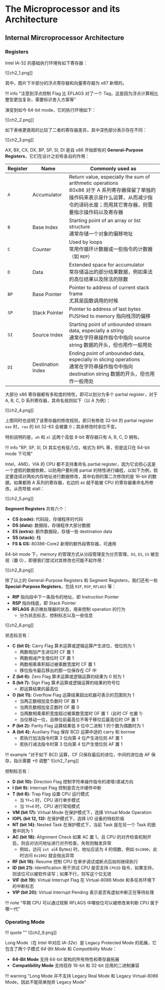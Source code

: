 
# The Microprocessor and its Architecture

## Internal Mircroprocessor Architecture

### Registers

Intel IA-32 的基础执行环境有如下寄存器：

![[ch2_1.png]]

其中，图片下半部分的浮点寄存器和向量寄存器为 x87 新增的。

!!! info "注意到浮点控制 Flag 比 EFLAGS 对了一个 Tag，这是因为浮点计算相比整型更加复杂，需要标识舍入方案等"

演变到如今 64-bit mode，它的执行环境如下：

![[ch2_2.png]]

如下表格更直观的比较了二者的寄存器差异，其中深色部分表示存在不同：

![[ch2_3.png]]

AX, BX, CX, DX, BP, SP, SI, DI 是自 x86 开始即有的 **General-Purpose Registers**，它们在设计之初有各自的作用：

| Register | Name              | Commonly used as                                                                                                                 |
| -------- | ----------------- | -------------------------------------------------------------------------------------------------------------------------------- |
| `A`      | Accumulator       | Return value, especially the sum of arithmetic operations<br>80x86 对于 A 系列寄存器保留了单独的操作码来表示是什么运算，从而减少指令的译码长度；而用其它寄存器，则需要指示操作码以及寄存器 |
| `B`      | Base Index        | Starting point of an array or list structure<br>通常存储一个对象的偏移地址                                                                    |
| `C`      | Counter           | Used by loops<br>常用作循环计数器或一些指令的计数器（如 `REP`）                                                                                      |
| `D`      | Data              | Extended space for accumulator<br>常存储溢出的部分结果数据，例如乘法的高位结果以及除法的除数                                                                  |
| `BP`     | Base Pointer      | Pointer to address of current stack frame<br>尤其是函数调用的时候                                                                          |
| `SP`     | Stack Pointer     | Pointer to address of last bytes PUSHed to memory 指向栈顶的偏移                                                                        |
| `SI`     | Source Index      | Starting point of unbounded stream data, especially a string<br>通常在字符串操作指令中指向 source string 数据的开头，但也用作一般用处                       |
| `DI`     | Destination Index | Ending point of unbounded data, especially in slicing operations<br>通常在字符串操作指令中指向 destination string 数据的开头，但也用作一般用处              |

大部分 x86 寄存器都有多粒度的特性，即可以划分为多个 partial register，对于 A, B, C, D 系列寄存器，其命名规则如下（以 A 为例）：

![[ch2_4.png]]

上图同时也说明了该寄存器的修改规则，即只有修改 32-bit 的 partial register `eax` 时，`rax` 的 bit 32-63 会被置 0；其余修改时余位不变。

特别说明的是，`ah` 和 `al` 这两个高低 8-bit 寄存器只有 A, B, C, D 拥有。

!!! info "BP, SP, SI, DI 其实也有低八位，格式为 BPL 等，但是这只在 64-bit mode 下可用"

Intel，AMD，VIA 的 CPU 都不支持重命名 partial register，因为它会担心这是一个虚假的数据依赖，以防用户要利用 partial 的特性进行编程，以如下为例，假定要连续对两处内存地址进行数据修改，其中右侧的第二次修改的是 16-bit 的数据，如果都用 A 系列的寄存器，右边的 `AX` 就不能被 CPU 的寄存器重命名所修改，从而导致 stall：

![[ch2_5.png]]

**Segment Registers** 共有六个：

- **CS  (code):** 代码段，存储程序的代码
- **DS (data):** 数据段，存储程序大部分数据
- **ES (extra):** 额外数据段，存储一些 destination data
- **SS (stack):** 栈
- **FS & GS:** 80386-Core2 新增的额外段寄存器，可通用

64-bit mode 下，memory 的管理方式从分段管理变为分页管理，`DS`, `ES`, `SS` 被忽视（置 0），即便我们尝试对其修改也可能不起作用：

![[ch2_8.png]]

除了以上的 General-Purpose Registers 和 Segment Registers，我们还有一些 **Special-Purpose Registers**，包括 `RIP`, `RSP`, `RFLAGS` 等：

- **RIP** 指向段中下一条指令的地址，即 Instruction Pointer
- **RSP** 指向栈底，即 Stack Pointer
- **RFLAGS** 表示微处理器的状态，用来控制 operation 的行为
	- 分为状态标志、控制标志以及一些信息

![[ch2_6.png]]

状态标志有：

- **C (bit 0):** Carry Flag 算术运算或逻辑运算产生进位、借位则为 1
	- 两数相加产生进位时 CF 置 1
	- 两数相减产生借位时 CF 置 1
	- 两数相乘乘积超过被乘数宽度时 CF 置 1
	- 移位指令最后移出的那一位保存在 CF 中
- **Z (bit 6):** Zero Flag 算术运算或逻辑运算的结果为 0 则为 1
- **S (bit 7):** Sign Flag 算术运算或逻辑运算的结果的符号位
	- 即运算结果的最高位
- **O (bit 11):** Overflow Flag 运算结果超出机器可表示的范围则为 1
	- 当两正数相加变负数时 OF 置 1
	- 当两负数相加变正数时 OF 置 0
	- 当两数相乘乘积宽度超过被乘数宽度时 OF 置 1（此时 CF 也置 1）
	- 当仅移动一位，且移位前最高位不等于移位后最高位时 OF 置 1
- **P (bit 2):** Parity Flag 运算结果低 8 位中二进制 1 的个数为偶数时为 1
- **A (bit 4):** Auxiliary Flag 保存 BCD 运算中途的 carry 和 borrow
	- 若执行加法指令时第 3 位向第 4 位产生进位则 AF 置 1
	- 若执行减法指令时第 3 位向第 4 位产生借位则 AF 置 1

!!! example "对于如下 BCD 运算，CF 只保存最后的进位，中间的进位由 AF 保存，指示需要 +6 调整"
	![[ch2_7.png]]

控制标志有：

- **D (bit 10):** Direction Flag 控制字符串操作指令的递增/递减方向
- **I (bit 9):** Interrupt Flag 控制是否允许硬件中断
- **T (bit 8):** Trap Flag 设置 CPU 运行模式
	- 当 `TF=1` 时，CPU 进行单步模式
	- 当 `TF=0` 时，CPU 进行常规模式
- **VM (bit 17):** Virtual Mode 在保护模式下，选择 Virtual Mode Operation
- **IOPL (bit 12, 13):** 在保护模式下，选择 I/O 设备的特权阶级
- **NT (bit 14):** Nested Task 在保护模式下，当前 Task 是在另一个 Task 的嵌套中则为 1
- **AC (bit 18):** Alignment Check 如果 AC 置 1，且 CPU 的对齐检查机制开启，则会对访问地址进行对齐检查，失败则触发异常
	- 例如，访问 `int a`(4 Bytes) 时，地址应该为 4 的倍数，例如 `0x1000`，此时访问 `0x1002` 就会抛出异常
- **RF (bit 16):** Resume 控制 CPU 在单步调试或断点后如何继续执行
- **ID (bit 21):** Identification 用于测试 CPU 是否支持 `CPUID` 指令，如果支持，则该位可以被软件读写；如果不行，则写这个位无效
- **VIF (bit 19):** Virtual Interrupt Flag 在 Virtual-8086 Mode 和多任务环境下的中断标志
- **VIP (bit 20):** Virtual Interrupt Pending 表示是否有虚拟中断正在等待处理

!!! note "早期 CPU 可以通过观察 RFLAGS 中哪些位可以被修改来判断 CPU 属于哪一代"

### Operating Mode

!!! quote ""
	![[ch2_9.png]]

Long Mode（在 Intel 中对应 *IA-32e*）是 Legacy Protected Mode 的拓展，它包含了两个子模式 *64-Bit Mode* 和 *Compatibility Mode*：

- **64-Bit Mode** 支持 64-bit 架构的所有特性和寄存器拓展
- **Compatibility Mode** 支持现存 16-bit 和 32-bit 应用的二进制兼容

!!! warning "Long Mode 并不支持 Legacy Real Mode 和 Legacy Virtual-8086 Mode，因此不能简单抛弃 Legacy Mode"

